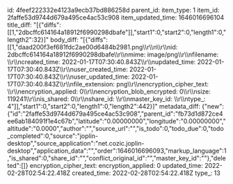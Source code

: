 id: 4feef222332e4123a9ecb37bd886258d
parent_id: 
item_type: 1
item_id: 2faffe53d9744d679a495ce4ac53c908
item_updated_time: 1646016696104
title_diff: "[{\"diffs\":[[1,\"2dbcffc614164a18912f6990298dbafe\"]],\"start1\":0,\"start2\":0,\"length1\":0,\"length2\":32}]"
body_diff: "[{\"diffs\":[[1,\"daad200f3ef681fdc2ae00d6484b2981.png\\\r\\\n\\\r\\\nid: 2dbcffc614164a18912f6990298dbafe\\\r\\\nmime: image/png\\\r\\\nfilename: \\\r\\\ncreated_time: 2022-01-17T07:30:40.843Z\\\r\\\nupdated_time: 2022-01-17T07:30:40.843Z\\\r\\\nuser_created_time: 2022-01-17T07:30:40.843Z\\\r\\\nuser_updated_time: 2022-01-17T07:30:40.843Z\\\r\\\nfile_extension: png\\\r\\\nencryption_cipher_text: \\\r\\\nencryption_applied: 0\\\r\\\nencryption_blob_encrypted: 0\\\r\\\nsize: 119241\\\r\\\nis_shared: 0\\\r\\\nshare_id: \\\r\\\nmaster_key_id: \\\r\\\ntype_: 4\"]],\"start1\":0,\"start2\":0,\"length1\":0,\"length2\":442}]"
metadata_diff: {"new":{"id":"2faffe53d9744d679a495ce4ac53c908","parent_id":"fb73d1d872ce4ee6ab184091f1e4c67b","latitude":"0.00000000","longitude":"0.00000000","altitude":"0.0000","author":"","source_url":"","is_todo":0,"todo_due":0,"todo_completed":0,"source":"joplin-desktop","source_application":"net.cozic.joplin-desktop","application_data":"","order":1646016696093,"markup_language":1,"is_shared":0,"share_id":"","conflict_original_id":"","master_key_id":""},"deleted":[]}
encryption_cipher_text: 
encryption_applied: 0
updated_time: 2022-02-28T02:54:22.418Z
created_time: 2022-02-28T02:54:22.418Z
type_: 13